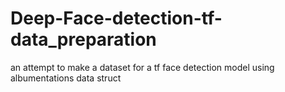 # Deep-Face-detection-tf-data_preparation
an attempt to make a dataset for a tf face detection model using albumentations data struct
